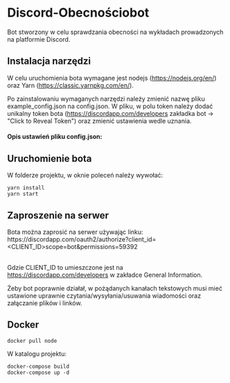 # Discord-Obecnościobot
Bot stworzony w celu sprawdzania obecności na wykładach prowadzonych na platformie Discord.

## Instalacja narzędzi
W celu uruchomienia bota wymagane jest nodejs (https://nodejs.org/en/) oraz Yarn (https://classic.yarnpkg.com/en/).

Po zainstalowaniu wymaganych narzędzi należy zmienić nazwę pliku example_config.json na config.json. W pliku, w polu token należy dodać unikalny token bota (https://discordapp.com/developers zakładka bot -> "Click to Reveal Token") oraz zmienić ustawienia wedle uznania.

#### Opis ustawień pliku config.json:


## Uruchomienie bota
W folderze projektu, w oknie poleceń należy wywołać:
```
yarn install
yarn start
```

## Zaproszenie na serwer

Bota można zaprosić na serwer używając linku: <br/>
https://<span></span>discordapp.<span></span>com/oauth2/authorize?client_id=<CLIENT_ID>scope=bot&permissions=59392 <br/><br/>

Gdzie CLIENT_ID to umieszczone jest na https://discordapp.com/developers w zakładce General Information.

Żeby bot poprawnie działał, w pożądanych kanałach tekstowych musi mieć ustawione uprawnie czytania/wysyłania/usuwania wiadomości oraz załączanie plików i linków.

## Docker
```
docker pull node
```
W katalogu projektu:
```
docker-compose build
docker-compose up -d
```
